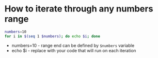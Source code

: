 # How to iterate through any numbers range

```bash
numbers=10
for i in $(seq 1 $numbers); do echo $i; done
```

- numbers=10 - range end can be defined by ```$numbers``` variable
- echo $i - replace with your code that will run on each iteration
